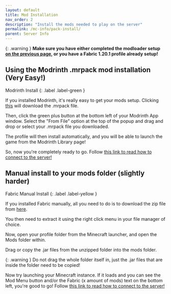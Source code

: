 ```yaml
---
layout: default
title: Mod Installation
nav_order: 2
description: "Install the mods needed to play on the server"
permalink: /mc-info/pack-install/
parent: Server Info
---
```


{: .warning }
**Make sure you have either completed the modloader setup [on the previous page](https://spitter.space/mc-info/loader-install), or you have a Fabric 1.20.1 profile already setup!**

## Using the Modrinth .mrpack mod installation (Very Easy!)
Modrinth Install
{: .label .label-green }


If you installed Modrinth, it's really easy to get your mods setup. Clicking [this](https://github.com/spacetwitter/spitter-mc/releases/download/v1.1.x/Spitter.Autumn.Fabric-1.1.5.1.1.5.mrpack) will download the .mrpack file. 

Then, click the green plus button at the bottom left of your Modrinth App window. Select the "From File" option at the top of the popup and drag and drop or select your .mrpack file you downloaded.

The profile will then install automatically, and you will be able to launch the game from the Modrinth Library page!

So, now you're completely ready to go. Follow [this link to read how to connect to the server!](https://spitter.space/mc-info/connecting)


## Manual install to your mods folder (slightly harder)
Fabric Manual Install
{: .label .label-yellow }


If you installed Fabric manually, all you need to do is to download the zip file from [here](https://github.com/spacetwitter/spitter-mc/releases/download/v1.1.x/spitter-1.1.5.zip).

You then need to extract it using the right click menu in your file manager of choice.

Now, open your profile folder from the Minecraft launcher, and open the Mods folder within. 

Drag or copy the .jar files from the unzipped folder into the mods folder. 

{: .warning }
Do not drag the whole folder itself in, just the .jar files that are inside the folder need to be copied!

Now try launching your Minecraft instance. If it loads and you can see the Mod Menu button and/or the Fabric (x amount of mods) text on the bottom left, you're good to go!
Follow [this link to read how to connect to the server!](https://spitter.space/mc-info/connecting)
